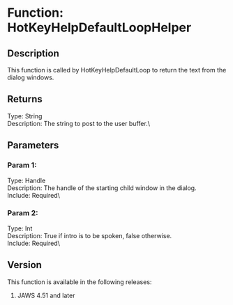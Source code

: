 # Function: HotKeyHelpDefaultLoopHelper

## Description

This function is called by HotKeyHelpDefaultLoop to return the text from
the dialog windows.

## Returns

Type: String\
Description: The string to post to the user buffer.\

## Parameters

### Param 1:

Type: Handle\
Description: The handle of the starting child window in the dialog.\
Include: Required\

### Param 2:

Type: Int\
Description: True if intro is to be spoken, false otherwise.\
Include: Required\

## Version

This function is available in the following releases:

1.  JAWS 4.51 and later
